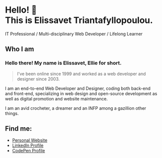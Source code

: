 # Hello! :wave: <br>This is Elissavet Triantafyllopoulou.    
IT Professional / Multi-disciplinary Web Developer / Lifelong Learner

## Who I am

### Hello there! My name is Elissavet, Ellie for short.

> I've been online since 1999 and worked as a web developer and designer since 2003.

I am an end-to-end Web Developer and Designer, coding both back-end and front-end, specializing in web design and open-source development as well as digital promotion and website maintenance.

I am an avid crocheter, a dreamer and an INFP among a gazillion other things.

## Find me:

* [Personal Website](https://elissavet.me "Personal Website")
* [LinkedIn Profile](https://gr.linkedin.com/in/elitriant "LinkedIn Profile")
* [CodePen Profile](https://codepen.io/elisavetTriant/ "CodePen Profile")
